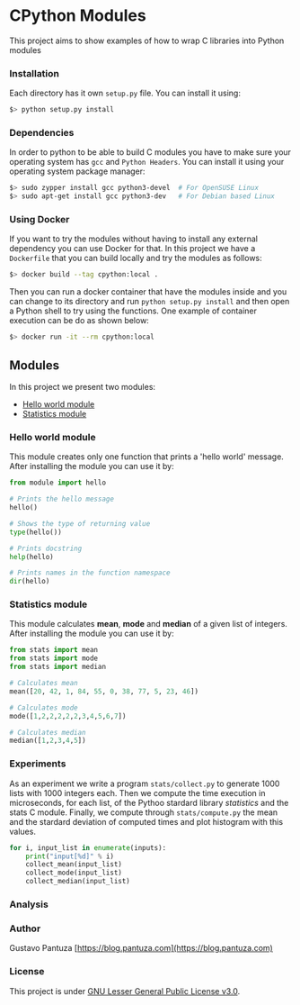 # CPython Modules
This project aims to show examples of how to wrap C libraries into Python modules


### Installation
Each directory has it own ```setup.py``` file. You can install it using:

```bash
$> python setup.py install
```

### Dependencies

In order to python to be able to build C modules you have to make sure your
operating system has `gcc` and `Python Headers`. You can install it using
your operating system package manager:

```bash
$> sudo zypper install gcc python3-devel  # For OpenSUSE Linux
$> sudo apt-get install gcc python3-dev   # For Debian based Linux
```

### Using Docker

If you want to try the modules without having to install any external
dependency you can use Docker for that. In this project we have a `Dockerfile`
that you can build locally and try the modules as follows:

```bash
$> docker build --tag cpython:local .
```

Then you can run a docker container that have the modules inside and you
can change to its directory and run `python setup.py install` and then open
a Python shell to try using the functions. One example of container execution
can be do as shown below:

```bash
$> docker run -it --rm cpython:local
```

## Modules

In this project we present two modules:

* [Hello world module](https://github.com/pantuza/cpython-modules/tree/master/hello_module)
* [Statistics module](https://github.com/pantuza/cpython-modules/tree/master/stats)

### Hello world module
This module creates only one function that prints a 'hello world' message. 
After installing the module you can use it by:

```python
from module import hello

# Prints the hello message
hello()

# Shows the type of returning value
type(hello())

# Prints docstring
help(hello)

# Prints names in the function namespace
dir(hello)
```

### Statistics module
This module calculates **mean**, **mode** and **median** of a given list of integers.
After installing the module you can use it by:

```python
from stats import mean
from stats import mode
from stats import median

# Calculates mean
mean([20, 42, 1, 84, 55, 0, 38, 77, 5, 23, 46])

# Calculates mode
mode([1,2,2,2,2,2,3,4,5,6,7])

# Calculates median
median([1,2,3,4,5])
```

### Experiments

As an experiment we write a program ```stats/collect.py``` to generate 1000 lists with 1000 integers each.
Then we compute the time execution in microseconds, for each list, of the Pythoo stardard library *statistics* and the stats C module. Finally, we compute through ```stats/compute.py``` the mean and the stardard deviation of computed times and plot histogram with this values.

```python
for i, input_list in enumerate(inputs):
    print("input[%d]" % i)
    collect_mean(input_list)
    collect_mode(input_list)
    collect_median(input_list)
```

### Analysis



### Author

Gustavo Pantuza [https://blog.pantuza.com](https://blog.pantuza.com)

### License
This project is under [GNU Lesser General Public License v3.0](https://github.com/pantuza/cpython-modules/blob/master/LICENSE).
